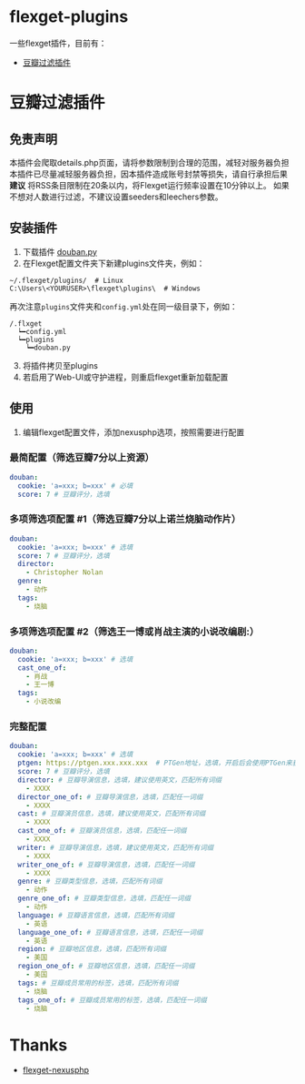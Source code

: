 # flexget-plugins
一些flexget插件，目前有：
  - [豆瓣过滤插件](#豆瓣过滤插件)

# 豆瓣过滤插件

## 免责声明
本插件会爬取details.php页面，请将参数限制到合理的范围，减轻对服务器负担<br>
本插件已尽量减轻服务器负担，因本插件造成账号封禁等损失，请自行承担后果<br>
**建议** 将RSS条目限制在20条以内，将Flexget运行频率设置在10分钟以上。
如果不想对人数进行过滤，不建议设置seeders和leechers参数。<br>

## 安装插件
1. 下载插件 [douban.py](https://github.com/leishi1313/flexget-plugins/blob/main/douban.py)
2. 在Flexget配置文件夹下新建plugins文件夹，例如：
```
~/.flexget/plugins/  # Linux
C:\Users\<YOURUSER>\flexget\plugins\  # Windows
```
再次注意`plugins`文件夹和`config.yml`处在同一级目录下，例如：
```
/.flxget
  ┕━config.yml
  ┕━plugins
    ┕━douban.py
```
3. 将插件拷贝至plugins
4. 若启用了Web-UI或守护进程，则重启flexget重新加载配置

## 使用
1. 编辑flexget配置文件，添加nexusphp选项，按照需要进行配置

### 最简配置（筛选豆瓣7分以上资源）
```yaml
douban:
  cookie: 'a=xxx; b=xxx' # 必填
  score: 7 # 豆瓣评分，选填
```

### 多项筛选项配置 #1（筛选豆瓣7分以上诺兰烧脑动作片）
```yaml
douban:
  cookie: 'a=xxx; b=xxx' # 选填
  score: 7 # 豆瓣评分，选填
  director:
    - Christopher Nolan
  genre:
    - 动作
  tags:
    - 烧脑
```

### 多项筛选项配置 #2（筛选王一博或肖战主演的小说改编剧:）
```yaml
douban:
  cookie: 'a=xxx; b=xxx' # 选填
  cast_one_of:
    - 肖战
    - 王一博
  tags:
    - 小说改编
```

### 完整配置
```yaml
douban:
  cookie: 'a=xxx; b=xxx' # 选填
  ptgen: https://ptgen.xxx.xxx.xxx  # PTGen地址，选填，开启后会使用PTGen来获取豆瓣信息
  score: 7 # 豆瓣评分，选填
  director: # 豆瓣导演信息，选填，建议使用英文，匹配所有词缀
    - XXXX
  director_one_of: # 豆瓣导演信息，选填，匹配任一词缀
    - XXXX
  cast: # 豆瓣演员信息，选填，建议使用英文，匹配所有词缀
    - XXXX
  cast_one_of: # 豆瓣演员信息，选填，匹配任一词缀
    - XXXX
  writer: # 豆瓣导演信息，选填，建议使用英文，匹配所有词缀
    - XXXX
  writer_one_of: # 豆瓣导演信息，选填，匹配任一词缀
    - XXXX
  genre: # 豆瓣类型信息，选填，匹配所有词缀
    - 动作
  genre_one_of: # 豆瓣类型信息，选填，匹配任一词缀
    - 动作
  language: # 豆瓣语言信息，选填，匹配所有词缀
    - 英语
  language_one_of: # 豆瓣语言信息，选填，匹配任一词缀
    - 英语
  region: # 豆瓣地区信息，选填，匹配所有词缀
    - 美国
  region_one_of: # 豆瓣地区信息，选填，匹配任一词缀
    - 美国
  tags: # 豆瓣成员常用的标签，选填，匹配所有词缀
    - 烧脑
  tags_one_of: # 豆瓣成员常用的标签，选填，匹配任一词缀
    - 烧脑
```

# Thanks
- [flexget-nexusphp](https://github.com/Juszoe/flexget-nexusphp)